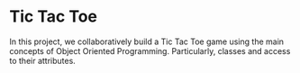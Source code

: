 # Tic Tac Toe
In this project, we collaboratively build a Tic Tac Toe game using the main concepts of Object Oriented Programming. Particularly, classes and access to their attributes. 


